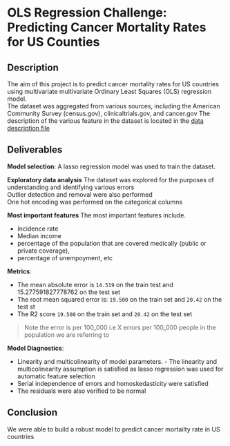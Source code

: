 # OLS Regression Challenge: Predicting Cancer Mortality Rates for US Counties

## Description
The aim of this project is to predict cancer mortality rates for US countries using multivariate multivariate Ordinary Least Squares (OLS) regression model.  
The dataset was aggregated from various sources, including the American Community Survey (census.gov), clinicaltrials.gov, and cancer.gov
The description of the various feature in the dataset is located in the [data description file](data_description.md)

## Deliverables
**Model selection**:
A lasso regression model was used to train the dataset.

**Exploratory data analysis**
The dataset was explored for the purposes of understanding and identifying various errors  
Outlier detection and removal were also performed  
One hot encoding was performed on the categorical columns  

**Most important features**
The most important features include. 
+ Incidence rate
+ Median income
+ percentage of the population that are covered medically (public or private coverage),
+ percentage of unempoyment, etc

**Metrics**: 
+ The mean absolute error is `14.519` on the train test and 15.277591827778762 on the test set
+ The root mean squared error is: `19.500` on the train  set and `20.42` on the test st
+ The R2 score `19.500` on the train set and `20.42` on the test set

> Note the error is per 100_000 i.e X errors per 100_000 people in the population we are referring to

**Model Diagnostics**: 
   - Linearity and multicolinearity of model parameters. - The linearity and multicolinearity assumption is satisfied as lasso regression was used for automatic feature selection
   - Serial independence of errors and  homoskedasticity were satisfied
   - The residuals were also verified to be normal

## Conclusion
We were able to build a robust model to predict cancer mortailty rate in US countries
